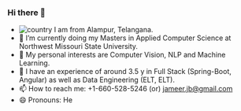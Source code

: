### Hi there 👋

<!--
**JameerBabu/JameerBabu** is a ✨ _special_ ✨ repository because its `README.md` (this file) appears on your GitHub profile.

Here are some ideas to get you started:
-->
-  ![country](https://github.com/JameerBabu/JameerBabu/assets/20906632/02dd8ff4-2c34-4acd-8b0a-df840830d8c7) I am from Alampur, Telangana.
- 🔭 I’m currently doing my Masters in Applied Computer Science at Northwest Missouri State University.
- 🌱 My personal interests are Computer Vision, NLP and Machine Learning.
- 👯 I have an experience of around 3.5 y in Full Stack (Spring-Boot, Angular) as well as Data Engineering (ELT, ELT).
- 📫 How to reach me: +1-660-528-5246 (or) jameer.jb@gmail.com
- 😄 Pronouns: He
<!--
- 🤔 I’m looking for help with ...
- 💬 Ask me about ...

- ⚡ Fun fact: ...
-->
